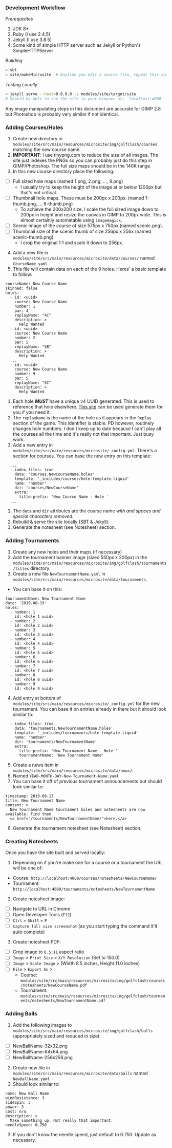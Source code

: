 
### Development Workflow

*Prerequisites*
1. JDK 8+
1. Ruby (I use 2.4.5)
1. Jekyll (I use 3.8.5)
1. Some kind of simple HTTP server such as Jekyll or Python's SimpleHTTPServer

*Building*

```bash
> sbt
> site/makeMicrosite  # Anytime you edit a source file, repeat this command to see updates in your browser
```

*Testing Locally*

```bash
> jekyll serve --host=0.0.0.0 -s modules/site/target/site
# Should be able to see the site in your browser at: `localhost:4000`
```

Any image manipulating steps in this document are accurate for GIMP 2.8 but Photoshop is probably
very similar if not identical.

### Adding Courses/Holes

1. Create new directory in `modules/site/src/main/resources/microsite/img/golfclash/courses` matching
the new course name.
2. **IMPORTANT**: I use tinypng.com to reduce the size of all images. The site just indexes the
  PNGs so you can probably just do this step in GIMP/Photoshop. The full size maps should be
  in the 140K range.
3. In this new course directory place the following:
  - [ ] Full sized hole maps (named 1.png, 2.png, ..., 9.png)
    * I usually try to keep the height of the image at or below 1200px but that's not critical.
  - [ ] Thumbnail hole maps. These must be 200px x 200px. (named 1-thumb.png, ... 9-thumb.png)
    * To achieve the 200x200 size, I scale the full sized image down to 200px in height and
      resize the canvas in GIMP to 200px wide. This is almost certainly automatable using `imagemagick`.
  - [ ] Scenic image of the course of size 575px x 750px (named scenic.png).
  - [ ] Thumbnail size of the scenic thumb of size 256px x 256x (named scenic-thumb.png).
    * I crop the original 1:1 and scale it down to 256px.
4. Add a new file in `modules/site/src/main/resources/microsite/data/courses/` named `CourseName.yaml`
  1. This file will contain data on each of the 9 holes. Heres' a basic template to follow:
```
courseName: New Course Name
skinned: false
holes:
  - id: <uuid>
    course: New Course Name
    number: 1
    par: 4
    replayName: "4C"
    description: >
      Help Wanted
  - id: <uuid>
    course: New Course Name
    number: 2
    par: 5
    replayName: "5B"
    description: >
      Help Wanted
  ...
  - id: <uuid>
    course: New Course Name
    number: 9
    par: 5
    replayName: "5C"
    description: >
      Help Wanted
```
  1. Each hole ***MUST*** have a unique v4 UUID generated. This is used to reference that hole elsewhere.
  [This site](https://www.uuidgenerator.net/) can be used generate them for you if you need it.
  1. The `replayName` is the name of the hole as it appears in the `Replay` section of the game. This
  identifier is stable. PD however, routinely changes hole numbers. I don't keep up to date because
  I can't play all the courses all the time and it's really not that important. Just busy work.
5. Add a new entry in `modules/site/src/main/resources/microsite/_config.yml`. There's a section
  for courses. You can base the new entry on this template:
```
  ...
  - index_files: true
    data: 'courses.NewCourseName.holes'
    template: '_includes/courses/hole-template.liquid'
    name: 'number'
    dir: 'courses/NewCourseName'
    extra:
      title-prefix: 'New Course Name - Hole '
  ...
```
  1. The `data` and `dir` attributes are the course name *with and spaces and special characters removed*.
6. Rebuild & serve the site locally (SBT & Jekyll).
7. Generate the notesheet (see Notesheet) section.

### Adding Tournaments

1. Create any new holes and their maps (if necessary)
2. Add the tournament banner image (sized 550px x 200px) in the `modules/site/src/main/resources/microsite/img/golfclash/tournaments/titles` directory.
3. Create a new file `NewTournamentName.yaml` in `modules/site/src/main/resources/microsite/data/tournaments`.
  * You can base it on this:
```
tournamentName: New Tournament Name
date: '2019-08-19'
holes:
  - number: 1
    id: <hole 1 uuid>
  - number: 2
    id: <hole 2 uuid>
  - number: 3
    id: <hole 3 uuid>
  - number: 4
    id: <hole 4 uuid>
  - number: 5
    id: <hole 5 uuid>
  - number: 6
    id: <hole 6 uuid>
  - number: 7
    id: <hole 7 uuid>
  - number: 8
    id: <hole 8 uuid>
  - number: 9
    id: <hole 9 uuid>
```
4. Add entry at bottom of `modules/site/src/main/resources/microsite/_config.yml` for the new
tournament. You can base it on entries already in there but it should look similar to:
```
  - index_files: true
    data: 'tournaments.NewTournamentName.holes'
    template: '_includes/tournaments/hole-template.liquid'
    name: 'number'
    dir: 'tournaments/NewTournamentName'
    extra:
      title-prefix: 'New Tournament Name - Hole '
      tournamentName: 'New Tournament Name'
```
5. Create a news item in `modules/site/src/main/resources/microsite/data/news/`.
  1. Named `YEAR-MONTH-DAY-New-Tournament-Name.yaml`
  1. You can base it off of previous tournament announcements but should look similar to:
```
timestamp: 2019-08-13
title: New Tournament Name
content: >
  New Tournament Name tournament holes and notesheets are now available. Find them
  <a href="/tournaments/NewTournamentName/">here.</a>

```
6. Generate the tournament notesheet (see Notesheet) section.

### Creating Notesheets

Once you have the site built and served locally:

1. Depending on if you're make one for a course or a tournament the URL will be one of:
  * Course: `http://localhost:4000/courses/notesheets/NewCourseName/`
  * Tournament: `http://localhost:4000/tournaments/notesheets/NewTournamentName`
2. Create notesheet image:
  - [ ] Navigate to URL in Chrome
  - [ ] Open Developer Tools (`F12`)
  - [ ] `Ctrl` + `Shift` + `P`
  - [ ] `Capture full size screenshot` (as you start typing the command it'll auto complete)
3. Create notesheet PDF:
  - [ ] Crop image to `8.5:11` aspect ratio
  - [ ] `Image` > `Print Size` > `X/Y Resolution` (Set to 150.0)
  - [ ] `Image` > `Scale Image` > (Width 8.5 inches, Height 11.0 inches)
  - [ ] `File` > `Export As` >
    * Course: `modules/site/src/main/resources/microsite/img/golfclash/courses/notesheets/NewCourseName.pdf`
    * Tournament: `modules/site/src/main/resources/microsite/img/golfclash/tournaments/notesheets/NewTournamentName.pdf`

### Adding Balls

1. Add the following images to `modules/site/src/main/resources/microsite/img/golfclash/balls`
(appropriately sized and reduced in size):
  - [ ] NewBallName-32x32.png
  - [ ] NewBallName-64x64.png
  - [ ] NewBallName-256x256.png
2. Create new file in `modules/site/src/main/resources/microsite/data/balls` named `NewBallName.yaml`
2. Should look similar to:
```
name: New Ball Name
windResistance: 3
sideSpin: 3
power: 3
cost: n/a
description: >
  Make something up. Not really that important.
needleSpeed: 0.750
```
3. If you don't know the needle speed, just default to 0.750. Update as necessary.
